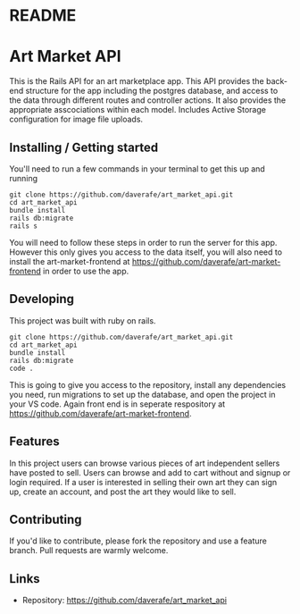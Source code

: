 # README

# Art Market API
This is the Rails API for an art marketplace app. This API provides the back-end structure for the app including the postgres database, and access to the data through different routes and controller actions. It also provides the appropriate asscociations within each model. Includes Active Storage configuration for image file uploads.  

## Installing / Getting started

You'll need to run a few commands in your terminal to get this up and running
```shell
git clone https://github.com/daverafe/art_market_api.git
cd art_market_api
bundle install
rails db:migrate 
rails s 
```
You will need to follow these steps in order to run the server for this app. However this only gives you access to the data itself, you will also need to install the art-market-frontend at https://github.com/daverafe/art-market-frontend in order to use the app. 

## Developing

This project was built with ruby on rails. 

```shell
git clone https://github.com/daverafe/art_market_api.git
cd art_market_api
bundle install
rails db:migrate
code .
```

This is going to give you access to the repository, install any dependencies you need, run migrations to set up the database, and open the project in your VS code. 
Again front end is in seperate respository at https://github.com/daverafe/art-market-frontend.


## Features

In this project users can browse various pieces of art independent sellers have posted to sell. Users can browse and add to cart without and signup or login required. If a user is interested in selling their own art they can sign up, create an account, and post the art they would like to sell. 

## Contributing

If you'd like to contribute, please fork the repository and use a feature
branch. Pull requests are warmly welcome.

## Links

- Repository: https://github.com/daverafe/art_market_api
